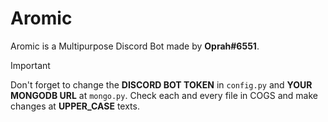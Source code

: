 # Aromic
Aromic is a Multipurpose Discord Bot made by **Oprah#6551**.

> [!IMPORTANT]
> Don't forget to change the **DISCORD BOT TOKEN** in `config.py` and **YOUR MONGODB URL** at `mongo.py`. Check each and every file in COGS and make changes at **UPPER_CASE** texts. 
